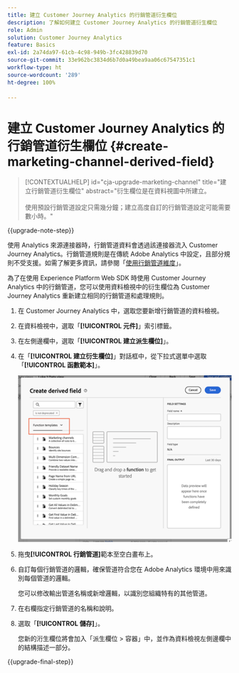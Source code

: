 ```yaml
---
title: 建立 Customer Journey Analytics 的行銷管道衍生欄位
description: 了解如何建立 Customer Journey Analytics 的行銷管道衍生欄位
role: Admin
solution: Customer Journey Analytics
feature: Basics
exl-id: 2a74da97-61cb-4c98-949b-3fc428839d70
source-git-commit: 33e962bc3834d6b7d0a49bea9aa06c67547351c1
workflow-type: ht
source-wordcount: '289'
ht-degree: 100%

---
```


# 建立 Customer Journey Analytics 的行銷管道衍生欄位 {#create-marketing-channel-derived-field}

<!-- markdownlint-disable MD034 -->

>[!CONTEXTUALHELP]
>id="cja-upgrade-marketing-channel"
>title="建立行銷管道衍生欄位"
>abstract="衍生欄位是在資料視圖中所建立。<br><br>使用預設行銷管道設定只需幾分鐘；建立高度自訂的行銷管道設定可能需要數小時。"

<!-- markdownlint-enable MD034 -->

{{upgrade-note-step}}

使用 Analytics 來源連接器時，行銷管道資料會透過該連接器流入 Customer Journey Analytics。行銷管道規則是在傳統 Adobe Analytics 中設定，且部分規則不受支援。如需了解更多資訊，請參閱「[使用行銷管道維度](/help/use-cases/aa-data/marketing-channels.md)」。

為了在使用 Experience Platform Web SDK 時使用 Customer Journey Analytics 中的行銷管道，您可以使用資料檢視中的衍生欄位為 Customer Journey Analytics 重新建立相同的行銷管道和處理規則。

1. 在 Customer Journey Analytics 中，選取您要新增行銷管道的資料檢視。

1. 在資料檢視中，選取「**[!UICONTROL 元件]**」索引標籤。

1. 在左側邊欄中，選取「**[!UICONTROL 建立派生欄位]**」。

1. 在「**[!UICONTROL 建立衍生欄位]**」對話框中，從下拉式選單中選取「**[!UICONTROL 函數範本]**」。

   ![建立衍生欄位函數範本](assets/derived-field-create.png)

1. 拖曳&#x200B;**[!UICONTROL 行銷管道]**&#x200B;範本至空白畫布上。

1. 自訂每個行銷管道的邏輯，確保管道符合您在 Adob&#x200B;&#x200B;e Analytics 環境中用來識別每個管道的邏輯。

   您可以修改輸出管道名稱或新增邏輯，以識別您組織特有的其他管道。

1. 在右欄指定行銷管道的名稱和說明。

1. 選取「**[!UICONTROL 儲存]**」。

   您新的洐生欄位將會加入「派生欄位 > 容器」中，並作為資料檢視左側邊欄中的結構描述一部分。

{{upgrade-final-step}}
